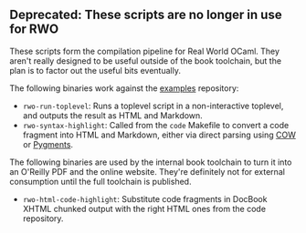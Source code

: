 ## Deprecated: These scripts are no longer in use for RWO ##

These scripts form the compilation pipeline for Real World OCaml.  They aren't
really designed to be useful outside of the book toolchain, but the plan is to
factor out the useful bits eventually.

The following binaries work against the
[examples](http://github.com/realworldocaml/examples) repository:

* `rwo-run-toplevel`: Runs a toplevel script in a non-interactive
   toplevel, and outputs the result as HTML and Markdown.
* `rwo-syntax-highlight`: Called from the `code` Makefile to convert
   a code fragment into HTML and Markdown, either via direct parsing
   using [COW](http://github.com/mirage/ocaml-cow) or
   [Pygments](http://pygments.org).

The following binaries are used by the internal book toolchain to
turn it into an O'Reilly PDF and the online website.  They're definitely
not for external consumption until the full toolchain is published.

* `rwo-html-code-highlight`: Substitute code fragments in DocBook XHTML
   chunked output with the right HTML ones from the code repository.

